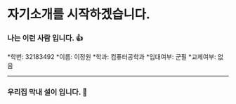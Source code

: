 # 자기소개를 시작하겠습니다.

### 나는 이런 사람 입니다. 👍
*학번: 32183492
  *이름: 이정원
  *학과: 컴퓨터공학과
  *입대여부: 군필
  *교제여부: 없음

***

### 우리집 막내 설이 입니다. 💖
